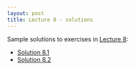 ```yaml
---
layout: post
title: Lecture 8 - solutions
---
```


Sample solutions to exercises in [Lecture 8](http://nbviewer.ipython.org/url/raw.githubusercontent.com/ggorman/Introduction-to-stats-for-geoscientists/gh-pages/notebooks/Lecture-8.ipynb):

* [Solution 8.1](http://nbviewer.ipython.org/url/raw.githubusercontent.com/ggorman/Introduction-to-stats-for-geoscientists/gh-pages/notebooks/Solution-8.1.ipynb)
* [Solution 8.2](http://nbviewer.ipython.org/url/raw.githubusercontent.com/ggorman/Introduction-to-stats-for-geoscientists/gh-pages/notebooks/Solution-8.2.ipynb)
